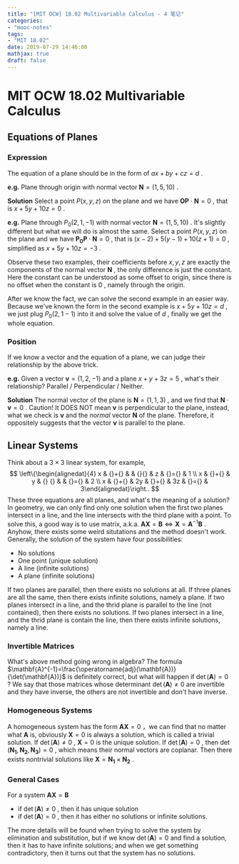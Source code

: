 ```yaml
---
title: "[MIT OCW] 18.02 Multivariable Calculus - 4 笔记"
categories:
- "mooc-notes"
tags:
- "MIT 18.02"
date: 2019-07-29 14:46:00
mathjax: true
draft: false
---
```

# MIT OCW 18.02 Multivariable Calculus
<!--more-->
## Equations of Planes
### Expression
The equation of a plane should be in the form of $ax+by+cz=d$ .

**e.g.** Plane through origin with normal vector $\mathbf{N}=(1,5,10)$ .

**Solution** Select a point $P(x,y,z)$ on the plane and we have $\mathbf{OP}\cdot\mathbf{N}=0$ , that is $x+5y+10z=0$ .

**e.g.** Plane through $P_0(2,1,-1)$ with normal vector $\mathbf{N}=(1,5,10)$ .
It's slightly different but what we will do is almost the same. Select a point $P(x,y,z)$ on the plane and we have $\mathbf{P_0P}\cdot\mathbf{N}=0$ , that is $(x-2)+5(y-1)+10(z+1)=0$ , simplified as $x+5y+10z=-3$ .

Observe these two examples, their coefficients before $x,y,z$ are exactly the components of the normal vector $\mathbf{N}$ , the only difference is just the constant. Here the constant can be understood as some offset to origin, since there is no offset when the constant is $0$ , namely through the origin.

After we know the fact, we can solve the second example in an easier way. Because we've known the form in the second example is $x+5y+10z=d$ , we just plug $P_0(2,1-1)$ into it and solve the value of $d$ , finally we get the whole equation.

### Position
If we know a vector and the equation of a plane, we can judge their relationship by the above trick.

**e.g.** Given a vector $\mathbf{v}=(1,2,-1)$ and a plane $x+y+3z=5$ , what's their relationship? Parallel / Perpendicular / Neither.

**Solution** The normal vector of the plane is $\mathbf{N}=(1,1,3)$ , and we find that $\mathbf{N}\cdot\mathbf{v}=0$ . Caution! It DOES NOT mean $\mathbf{v}$ is perpendicular to the plane, instead, what we check is $\mathbf{v}$ and the *normal* vector $\mathbf{N}$ of the plane. Therefore, it oppositely suggests that the vector $\mathbf{v}$ is parallel to the plane.

## Linear Systems
Think about a $3\times 3$ linear system, for example,
$$
\left\{\begin{alignedat}{4} x & {}+{} &  & {}{} & z & {}={} & 1 \\
 x & {}+{} &  y & {} {} &  & {}={} &  2 \\
 x & {}+{} & 2y & {}+{} & 3z & {}={} & 3\end{alignedat}\right..
$$
These three equations are all planes, and what's the meaning of a solution?
In geometry, we can only find only one solution when the first two planes intersect in a line, and the line intersects with the third plane with a point. To solve this, a good way is to use matrix, a.k.a. $\mathbf{A}\mathbf{X}=\mathbf{B}\Leftrightarrow\mathbf{X}=\mathbf{A}^{-1}\mathbf{B}$ .
Anyhow, there exists some weird situtations and the method doesn't work. Generally, the solution of the system have four possibilities:
* No solutions
* One point (unique solution)
* A line (infinite solutions)
* A plane (infinite solutions)

If two planes are parallel, then there exists no solutions at all.
If three planes are all the same, then there exists infinite solutions, namely a plane.
If two planes intersect in a line, and the thrid plane is parallel to the line (not contained), then there exists no solutions.
If two planes intersect in a line, and the thrid plane is contain the line, then there exists infinite solutions, namely a line.

### Invertible Matrices
What's above method going wrong in algebra? The formula $\mathbf{A}^{-1}=\frac{\operatorname{adj}(\mathbf{A})}{\det(\mathbf{A})}$ is definitely correct, but what will happen if $\det(\mathbf{A})=0$ ? We say that those matrices whose determinant $\det(\mathbf{A})\neq 0$ are invertible and they have inverse, the others are not invertible and don't have inverse.

### Homogeneous Systems
A homogeneous system has the form $\mathbf{A}\mathbf{X}=0$ ，we can find that no matter what $\mathbf{A}$ is, obviously $\mathbf{X}=0$ is always a solution, which is called a trivial solution.
If $\det(\mathbf{A})\neq 0$ , $\mathbf{X}=0$ is the unique solution.
If $\det(\mathbf{A})=0$ , then $\det(\mathbf{N_1},\mathbf{N_2},\mathbf{N_3})=0$ , which means their normal vectors are coplanar. Then there exists nontrivial solutions like $\mathbf{X}=\mathbf{N_1}\times\mathbf{N_2}$ .

### General Cases
For a system $\mathbf{A}\mathbf{X}=\mathbf{B}$ 
* if $\det(\mathbf{A})\neq 0$ , then it has unique solution
* if $\det(\mathbf{A})=0$ , then it has either no solutions or infinite solutions.

The more details will be found when trying to solve the system by elimination and substitution, but if we know $\det(\mathbf{A})=0$ and find a solution, then it has to have infinite solutions; and when we get something contradictory, then it turns out that the system has no solutions.